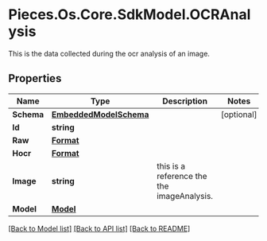 # Pieces.Os.Core.SdkModel.OCRAnalysis
This is the data collected during the ocr analysis of an image.

## Properties

Name | Type | Description | Notes
------------ | ------------- | ------------- | -------------
**Schema** | [**EmbeddedModelSchema**](EmbeddedModelSchema.md) |  | [optional] 
**Id** | **string** |  | 
**Raw** | [**Format**](Format.md) |  | 
**Hocr** | [**Format**](Format.md) |  | 
**Image** | **string** | this is a reference the the imageAnalysis. | 
**Model** | [**Model**](Model.md) |  | 

[[Back to Model list]](../README.md#documentation-for-models) [[Back to API list]](../README.md#documentation-for-api-endpoints) [[Back to README]](../README.md)

